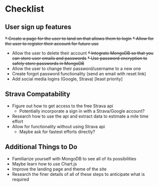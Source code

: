 # Checklist
## User sign up features
~~* Create a page for the user to land on that allows them to login~~
~~* Allow for the user to register their account for future use~~
* Allow the user to delete their account
~~* Integrate MongoDB so that you can store user emails and passwords~~
~~* Use password encryption to safely store passwords in MongoDB~~
* Allow the user to change their password/username to a new one
* Create forgot password  functionality (send an email with reset link)
* Add social media logins (Google, Strava) [least priority]
## Strava Compatability
* Figure out how to get access to the free Strava api
  * Potentially incorporate a sign in with a Strava/Google account?
* Research how to use the api and extract data to estimate a mile time effort
* Allow for functionality without using Strava api
  * Maybe ask for fastest efforts directly?
## Additional Things to Do
* Familiarize yourself with MongoDB to see all of its possibilities
* Maybe learn how to use Chart.js
* Improve the landing page and theme of the site
* Research the finer details of all of these steps to anticipate what is required